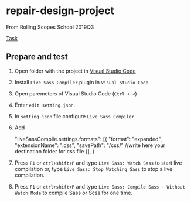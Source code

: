 # repair-design-project
From Rolling Scopes School 2019Q3

[Task](https://github.com/rolling-scopes-school/tasks/blob/master/tasks/markups/level-3/repair-design-project/repair-design-project-en.md)

## Prepare and test
1. Open folder with the project in [Visual Studio Code](https://code.visualstudio.com/download)
2. Install `Live Sass Compiler` plugin in `Visual Studio Code`.
3. Open paremeters of Visual Studio Code (`Ctrl + <`)
4. Enter `edit setting.json`.
5. In `setting.json` file configure `Live Sass Compiler`
6. Add


    "liveSassCompile.settings.formats": [{
                "format": "expanded",
        "extensionName": ".css",
        "savePath": "/css/" //write here your destination folder for css file
        }],
    }


7. Press `F1` or `ctrl+shift+P` and type `Live Sass: Watch Sass` to start live compilation or, type `Live Sass: Stop Watching Sass` to stop a live compilation.
8. Press `F1` or `ctrl+shift+P` and type `Live Sass: Compile Sass - Without Watch Mode` to compile Sass or Scss for one time.

